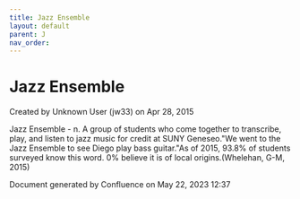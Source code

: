 ```yaml
---
title: Jazz Ensemble
layout: default
parent: J
nav_order:
---
```


# Jazz Ensemble

Created by  Unknown User (jw33) on Apr 28, 2015

Jazz Ensemble - n. A group of students who come together to transcribe, play, and listen to jazz music for credit at SUNY Geneseo.&quot;We went to the Jazz Ensemble to see Diego play bass guitar.&quot;As of 2015, 93.8% of students surveyed know this word. 0% believe it is of local origins.(Whelehan, G-M, 2015)

Document generated by Confluence on May 22, 2023 12:37



